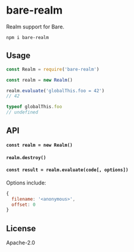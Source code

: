 # bare-realm

Realm support for Bare.

```
npm i bare-realm
```

## Usage

```js
const Realm = require('bare-realm')

const realm = new Realm()

realm.evaluate('globalThis.foo = 42')
// 42

typeof globalThis.foo
// undefined
```

## API

#### `const realm = new Realm()`

#### `realm.destroy()`

#### `const result = realm.evaluate(code[, options])`

Options include:

```js
{
  filename: '<anonymous>',
  offset: 0
}
````

## License

Apache-2.0
